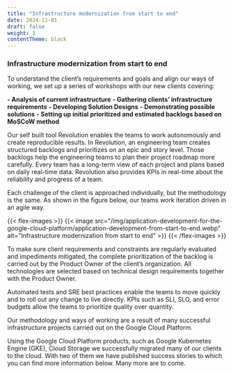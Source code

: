 ```yaml
---
title: "Infrastructure modernization from start to end"
date: 2024-11-01
draft: false
weight: 3
contentTheme: black
---
```

### Infrastructure modernization from start to end

To understand the client’s requirements and goals and align our ways of working, we set up a series of workshops with our new clients covering:

**- Analysis of current infrastructure**
**- Gathering clients’ infrastructure requirements**
**- Developing Solution Designs**
**- Demonstrating possible solutions**
**- Setting up initial prioritized and estimated backlogs based on MoSCoW method**

Our self built tool Revolution enables the teams to work autonomously and create reproducible results. In Revolution, an engineering team creates structured backlogs and prioritizes on an epic and story level. Those backlogs help the engineering teams to plan their project roadmap more carefully.
Every team has a long-term view of each project and plans based on daily real-time data. Revolution also provides KPIs in real-time about the reliability and progress of a team.

Each challenge of the client is approached individually, but the methodology is the same. As shown in the figure below, our teams work iteration driven in an agile way.

{{< flex-images >}}
{{< image src="/img/application-development-for-the-google-cloud-platform/application-development-from-start-to-end.webp" alt="Infrastructure modernization from start to end" >}}
{{< /flex-images >}}

To make sure client requirements and constraints are regularly evaluated and impediments mitigated, the complete prioritization of the backlog is carried out by the Product Owner of the client’s organization. All technologies are selected based on technical design requirements together with the Product Owner.

Automated tests and SRE best practices enable the teams to move quickly and to roll out any change to live directly. KPIs such as SLI, SLO, and error budgets allow the teams to prioritize quality over quantity.

Our methodology and ways of working are a result of many successful infrastructure projects carried out on the Google Cloud Platform.

Using the Google Cloud Platform products, such as Google Kubernetes Engine (GKE), Cloud Storage we successfully migrated many of our clients to the cloud. With two of them we have published success stories to which you can find more information below. Many more are to come.
